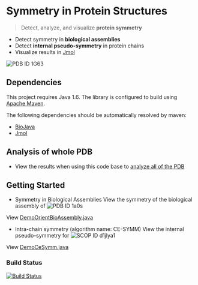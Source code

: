 



# Symmetry in Protein Structures

> Detect, analyze, and visualize **protein symmetry**
 - Detect symmetry in **biological assemblies**
 - Detect **internal pseudo-symmetry** in protein chains
 - Visualize results in [Jmol](http://www.jmol.org)

![PDB ID 1G63](https://raw.github.com/rcsb/symmetry/master/docu/img/1G63.jpg)
 
## Dependencies

This project requires Java 1.6. The library is configured to build using [Apache Maven](http://maven.apache.org/).

The following dependencies should be automatically resolved by maven:

- [BioJava](http://www.biojava.org)
- [Jmol](http://www.jmol.org)

## Analysis of whole PDB

- View the results when using this code base to [analyze all of the PDB](http://www.rcsb.org/pdb/browse/stoichiometry.do)

## Getting Started

 - Symmetry in Biological Assemblies
  View the symmetry of the biological assembly of ![PDB ID 1a0s](https://raw.github.com/rcsb/symmetry/master/docu/img/BioAssemblySymmetryScreenshot1a0s.png)

View [DemoOrientBioAssembly.java](https://github.com/rcsb/symmetry/blob/master/src/main/java/demo/DemoOrientBioAssembly.java)
 
 - Intra-chain symmetry (algorithm name: CE-SYMM)
   View the internal pseudo-symmetry for ![SCOP ID d1jlya1](https://raw.github.com/rcsb/symmetry/master/docu/img/CeSymmScreenshotd1jlya1.png)

View [DemoCeSymm.java](https://github.com/rcsb/symmetry/blob/master/src/main/java/demo/DemoCeSymm.java)

### Build Status
[![Build Status](https://travis-ci.org/rcsb/symmetry.png)](https://travis-ci.org/rcsb/symmetry)

